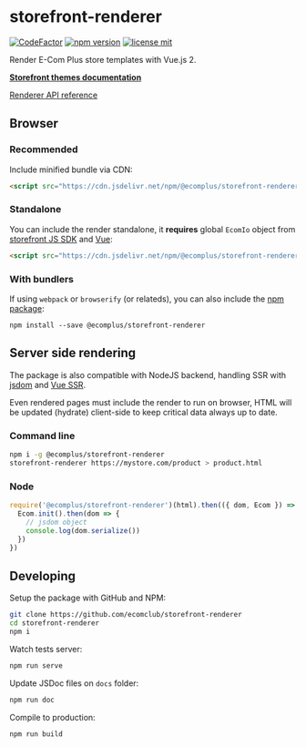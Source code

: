 # storefront-renderer

[![CodeFactor](https://www.codefactor.io/repository/github/ecomclub/storefront-renderer/badge)](https://www.codefactor.io/repository/github/ecomclub/storefront-renderer)
[![npm version](https://img.shields.io/npm/v/@ecomplus/storefront-renderer.svg)](https://www.npmjs.org/@ecomplus/storefront-renderer)
[![license mit](https://img.shields.io/badge/License-Apache-orange.svg)](https://opensource.org/licenses/Apache-2.0)

Render E-Com Plus store templates with Vue.js 2.

**[Storefront themes documentation](https://developers.e-com.plus/docs/themes/)**

[Renderer API reference](https://developers.e-com.plus/storefront-renderer/)

## Browser

### Recommended

Include minified bundle via CDN:

```html
<script src="https://cdn.jsdelivr.net/npm/@ecomplus/storefront-renderer@0/dist/storefront.min.js"></script>
```

### Standalone

You can include the render standalone, it **requires** global `EcomIo` object from
[storefront JS SDK](https://github.com/ecomclub/ecomplus-sdk-js) and
[Vue](https://vuejs.org/v2/guide/#Getting-Started):

```html
<script src="https://cdn.jsdelivr.net/npm/@ecomplus/storefront-renderer@0/dist/render.min.js"></script>
```

### With bundlers

If using `webpack` or `browserify` (or relateds),
you can also include the
[npm package](https://www.npmjs.com/package/@ecomplus/storefront-renderer):

`npm install --save @ecomplus/storefront-renderer`

## Server side rendering

The package is also compatible with NodeJS backend,
handling SSR with
[jsdom](https://github.com/jsdom/jsdom) and
[Vue SSR](https://ssr.vuejs.org/).

Even rendered pages must include the render to run on browser,
HTML will be updated (hydrate) client-side
to keep critical data always up to date.

### Command line

```bash
npm i -g @ecomplus/storefront-renderer
storefront-renderer https://mystore.com/product > product.html
```

### Node

```javascript
require('@ecomplus/storefront-renderer')(html).then(({ dom, Ecom }) => {
  Ecom.init().then(dom => {
    // jsdom object
    console.log(dom.serialize())
  })
})
```

## Developing

Setup the package with GitHub and NPM:

```bash
git clone https://github.com/ecomclub/storefront-renderer
cd storefront-renderer
npm i
```

Watch tests server:

```bash
npm run serve
```

Update JSDoc files on `docs` folder:

```bash
npm run doc
```

Compile to production:

```bash
npm run build
```
